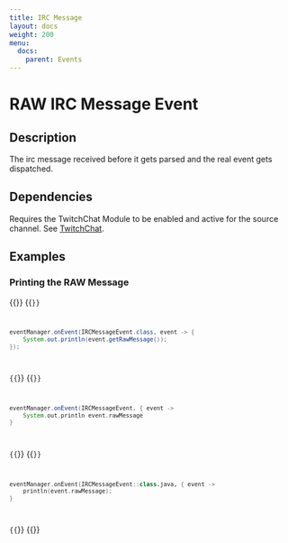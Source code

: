 ```yaml
---
title: IRC Message
layout: docs
weight: 200
menu: 
  docs:
    parent: Events
---
```


# RAW IRC Message Event

## Description

The irc message received before it gets parsed and the real event gets dispatched.

## Dependencies

Requires the TwitchChat Module to be enabled and active for the source channel. See [TwitchChat](../../chat).

## Examples

### Printing the RAW Message

{{<codeblocks>}}
{{<code Java>}}
```java
eventManager.onEvent(IRCMessageEvent.class, event -> {
	System.out.println(event.getRawMessage());
});
```
{{</code>}}
{{<code Groovy>}}
```groovy
eventManager.onEvent(IRCMessageEvent, { event ->
	System.out.println event.rawMessage
}
```
{{</code>}}
{{<code Kotlin>}}
```kotlin
eventManager.onEvent(IRCMessageEvent::class.java, { event ->
	println(event.rawMessage);
}
```
{{</code>}}
{{</codeblocks>}}
